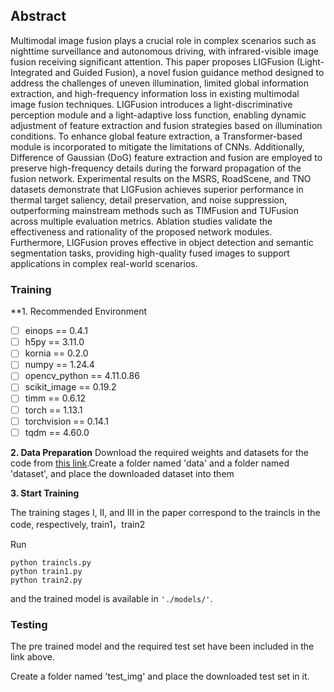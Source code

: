 
## Abstract

Multimodal image fusion plays a crucial role in complex scenarios such as nighttime surveillance and autonomous driving, with infrared-visible image fusion receiving significant attention. This paper proposes LIGFusion (Light-Integrated and Guided Fusion), a novel fusion guidance method designed to address the challenges of uneven illumination, limited global information extraction, and high-frequency information loss in existing multimodal image fusion techniques. LIGFusion introduces a light-discriminative perception module and a light-adaptive loss function, enabling dynamic adjustment of feature extraction and fusion strategies based on illumination conditions. To enhance global feature extraction, a Transformer-based module is incorporated to mitigate the limitations of CNNs. Additionally, Difference of Gaussian (DoG) feature extraction and fusion are employed to preserve high-frequency details during the forward propagation of the fusion network. Experimental results on the MSRS, RoadScene, and TNO datasets demonstrate that LIGFusion achieves superior performance in thermal target saliency, detail preservation, and noise suppression, outperforming mainstream methods such as TIMFusion and TUFusion across multiple evaluation metrics. Ablation studies validate the effectiveness and rationality of the proposed network modules. Furthermore, LIGFusion proves effective in object detection and semantic segmentation tasks, providing high-quality fused images to support applications in complex real-world scenarios.


### Training
**1. Recommended Environment
 - [ ] einops == 0.4.1
 - [ ] h5py == 3.11.0
 - [ ] kornia == 0.2.0
 - [ ] numpy == 1.24.4 
 - [ ] opencv_python == 4.11.0.86 
 - [ ] scikit_image == 0.19.2 
 - [ ] timm == 0.6.12 
 - [ ] torch == 1.13.1 
 - [ ] torchvision == 0.14.1 
 - [ ] tqdm == 4.60.0

**2. Data Preparation**
Download the required weights and datasets for the code from [this link](https://drive.google.com/drive/folders/1wzKY8hzut4yNaKTZ-uYMng_eToGixhM1?usp=sharing).Create a folder named 'data' and a folder named 'dataset', and place the downloaded dataset into them

**3. Start Training**

The training stages I, II, and III in the paper correspond to the traincls in the code, respectively, train1，train2

Run 
```
python traincls.py
python train1.py
python train2.py

``` 
and the trained model is available in ``'./models/'``.

### Testing

The pre trained model and the required test set have been included in the link above.

Create a folder named 'test_img' and place the downloaded test set in it.
